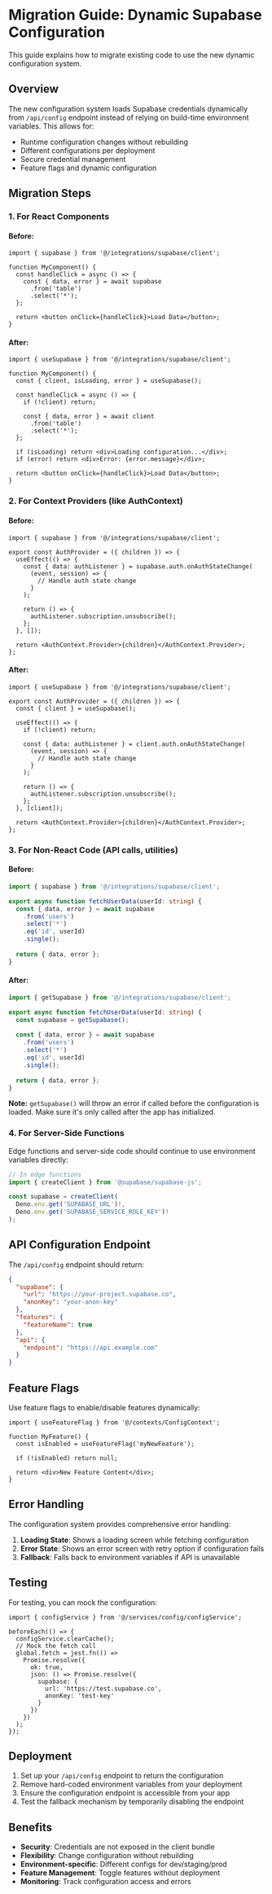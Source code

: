 # Migration Guide: Dynamic Supabase Configuration

This guide explains how to migrate existing code to use the new dynamic configuration system.

## Overview

The new configuration system loads Supabase credentials dynamically from `/api/config` endpoint instead of relying on build-time environment variables. This allows for:

- Runtime configuration changes without rebuilding
- Different configurations per deployment
- Secure credential management
- Feature flags and dynamic configuration

## Migration Steps

### 1. For React Components

#### Before:
```tsx
import { supabase } from '@/integrations/supabase/client';

function MyComponent() {
  const handleClick = async () => {
    const { data, error } = await supabase
      .from('table')
      .select('*');
  };
  
  return <button onClick={handleClick}>Load Data</button>;
}
```

#### After:
```tsx
import { useSupabase } from '@/integrations/supabase/client';

function MyComponent() {
  const { client, isLoading, error } = useSupabase();
  
  const handleClick = async () => {
    if (!client) return;
    
    const { data, error } = await client
      .from('table')
      .select('*');
  };
  
  if (isLoading) return <div>Loading configuration...</div>;
  if (error) return <div>Error: {error.message}</div>;
  
  return <button onClick={handleClick}>Load Data</button>;
}
```

### 2. For Context Providers (like AuthContext)

#### Before:
```tsx
import { supabase } from '@/integrations/supabase/client';

export const AuthProvider = ({ children }) => {
  useEffect(() => {
    const { data: authListener } = supabase.auth.onAuthStateChange(
      (event, session) => {
        // Handle auth state change
      }
    );
    
    return () => {
      authListener.subscription.unsubscribe();
    };
  }, []);
  
  return <AuthContext.Provider>{children}</AuthContext.Provider>;
};
```

#### After:
```tsx
import { useSupabase } from '@/integrations/supabase/client';

export const AuthProvider = ({ children }) => {
  const { client } = useSupabase();
  
  useEffect(() => {
    if (!client) return;
    
    const { data: authListener } = client.auth.onAuthStateChange(
      (event, session) => {
        // Handle auth state change
      }
    );
    
    return () => {
      authListener.subscription.unsubscribe();
    };
  }, [client]);
  
  return <AuthContext.Provider>{children}</AuthContext.Provider>;
};
```

### 3. For Non-React Code (API calls, utilities)

#### Before:
```ts
import { supabase } from '@/integrations/supabase/client';

export async function fetchUserData(userId: string) {
  const { data, error } = await supabase
    .from('users')
    .select('*')
    .eq('id', userId)
    .single();
    
  return { data, error };
}
```

#### After:
```ts
import { getSupabase } from '@/integrations/supabase/client';

export async function fetchUserData(userId: string) {
  const supabase = getSupabase();
  
  const { data, error } = await supabase
    .from('users')
    .select('*')
    .eq('id', userId)
    .single();
    
  return { data, error };
}
```

**Note:** `getSupabase()` will throw an error if called before the configuration is loaded. Make sure it's only called after the app has initialized.

### 4. For Server-Side Functions

Edge functions and server-side code should continue to use environment variables directly:

```ts
// In edge functions
import { createClient } from '@supabase/supabase-js';

const supabase = createClient(
  Deno.env.get('SUPABASE_URL')!,
  Deno.env.get('SUPABASE_SERVICE_ROLE_KEY')!
);
```

## API Configuration Endpoint

The `/api/config` endpoint should return:

```json
{
  "supabase": {
    "url": "https://your-project.supabase.co",
    "anonKey": "your-anon-key"
  },
  "features": {
    "featureName": true
  },
  "api": {
    "endpoint": "https://api.example.com"
  }
}
```

## Feature Flags

Use feature flags to enable/disable features dynamically:

```tsx
import { useFeatureFlag } from '@/contexts/ConfigContext';

function MyFeature() {
  const isEnabled = useFeatureFlag('myNewFeature');
  
  if (!isEnabled) return null;
  
  return <div>New Feature Content</div>;
}
```

## Error Handling

The configuration system provides comprehensive error handling:

1. **Loading State**: Shows a loading screen while fetching configuration
2. **Error State**: Shows an error screen with retry option if configuration fails
3. **Fallback**: Falls back to environment variables if API is unavailable

## Testing

For testing, you can mock the configuration:

```tsx
import { configService } from '@/services/config/configService';

beforeEach(() => {
  configService.clearCache();
  // Mock the fetch call
  global.fetch = jest.fn(() =>
    Promise.resolve({
      ok: true,
      json: () => Promise.resolve({
        supabase: {
          url: 'https://test.supabase.co',
          anonKey: 'test-key'
        }
      })
    })
  );
});
```

## Deployment

1. Set up your `/api/config` endpoint to return the configuration
2. Remove hard-coded environment variables from your deployment
3. Ensure the configuration endpoint is accessible from your app
4. Test the fallback mechanism by temporarily disabling the endpoint

## Benefits

- **Security**: Credentials are not exposed in the client bundle
- **Flexibility**: Change configuration without rebuilding
- **Environment-specific**: Different configs for dev/staging/prod
- **Feature Management**: Toggle features without deployment
- **Monitoring**: Track configuration access and errors